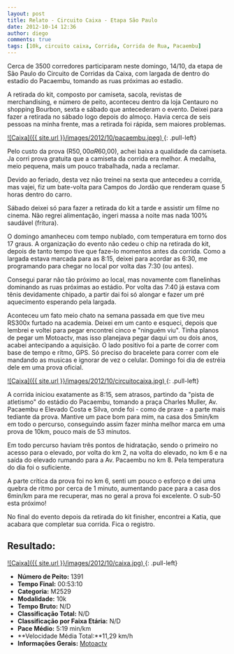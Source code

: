```yaml
---
layout: post
title: Relato - Circuito Caixa - Etapa São Paulo
date: 2012-10-14 12:36
author: diego
comments: true
tags: [10k, circuito caixa, Corrida, Corrida de Rua, Pacaembu]
---
```

Cerca de 3500 corredores participaram neste domingo, 14/10, da etapa de São Paulo do Circuito de Corridas da Caixa, com largada de dentro do estadio do Pacaembu, tomando as ruas próximas ao estadio.

A retirada do kit, composto por camiseta, sacola, revistas de merchandising, e número de peito, aconteceu dentro da loja Centauro no shopping Bourbon, sexta e sábado que antecederam o evento. Deixei para fazer a retirada no sábado logo depois do almoço. Havia cerca de seis pessoas na minha frente, mas a retirada foi rápida, sem maiores problemas.

<a href="/images/2012/10/pacaembu.jpeg">
![Caixa]({{ site.url }}/images/2012/10/pacaembu.jpeg)
</a>
{: .pull-left}

Pelo custo da prova (R$50,00 a R$60,00), achei baixa a qualidade da camiseta. Ja corri prova gratuita que a camiseta da corrida era melhor. A medalha, meio pequena, mais um pouco trabalhada, nada a reclamar.

Devido ao feriado, desta vez não treinei na sexta que antecedeu a corrida, mas vajei, fiz um bate-volta para Campos do Jordão que renderam quase 5 horas dentro do carro.

Sábado deixei só para fazer a retirada do kit a tarde e assistir um filme no cinema. Não regrei alimentação, ingeri massa a noite mas nada 100% saudável (fritura).

O domingo amanheceu com tempo nublado, com temperatura em torno dos 17 graus. A organização do evento não cedeu o chip na retirada do kit, depois de tanto tempo tive que faze-lo momentos antes da corrida. Como a largada estava marcada para as 8:15, deixei para acordar as 6:30, me programando para chegar no local por volta das 7:30 (ou antes).

Consegui parar não tão próximo ao local, mas novamente com flanelinhas dominando as ruas próximas ao estádio. Por volta das 7:40 já estava com tênis devidamente chipado, a partir dai foi só alongar e fazer um pré aquecimento esperando pela largada.

Aconteceu um fato meio chato na semana passada em que tive meu RS300x furtado na academia. Deixei em um canto e esqueci, depois que lembrei e voltei para pegar encontrei cinco e "ninguém viu". Tinha planos de pegar um Motoactv, mas isso planejava pegar daqui um ou dois anos, acabei antecipando a aquisição. O lado positivo foi a parte de correr com base de tempo e rítmo, GPS. Só preciso do bracelete para correr com ele mandando as musicas e ignorar de vez o celular. Domingo foi dia de estréia dele em uma prova oficial.

<a href="/images/2012/10/circuitocaixa.jpg">
![Caixa]({{ site.url }}/images/2012/10/circuitocaixa.jpg)
</a>
{: .pull-left}

A corrida iniciou exatamente as 8:15, sem atrasos, partindo da "pista de atletismo" do estádio do Pacaembu, tomando a praça Charles Muller, Av. Pacaembu e Elevado Costa e Silva, onde foi - como de praxe - a parte mais tediante da prova. Mantive um pace bom para mim, na casa dos 5min/km em todo o percurso, conseguindo assim fazer minha melhor marca em uma prova de 10km, pouco mais de 53 minutos.

Em todo percurso haviam três pontos de hidratação, sendo o primeiro no acesso para o elevado, por volta do km 2, na volta do elevado, no km 6 e na saída do elevado rumando para a Av. Pacaembu no km 8. Pela temperatura do dia foi o suficiente.

A parte crítica da prova foi no km 6, senti um pouco o esforço e dei uma quebra de ritmo por cerca de 1 minuto, aumentando pace para a casa dos 6min/km para me recuperar, mas no geral a prova foi excelente. O sub-50 esta próximo!

No final do evento depois da retirada do kit finisher, encontrei a Katia, que acabara que completar sua corrida. Fica o registro.

## Resultado:

<a href="/images/2012/10/caixa_big.jpg">
![Caixa]({{ site.url }}/images/2012/10/caixa.jpg)
</a>
{: .pull-left}

* **Número de Peito:** 1391
* **Tempo Final:** 00:53:10
* **Categoria:** M2529
* **Modalidade:** 10k
* **Tempo Bruto:** N/D
* **Classificação Total:** N/D
* **Classificação por Faixa Etária:** N/D
* **Pace Médio:** 5:19 min/km
* **Velocidade Média Total:**11,29 km/h
* **Informações Gerais:** <a href="https://motoactv.com/public/show?workoutActivityId=mqpF/zTbQeesOKAFYpLfxg%3D%3D&amp;activity=1" target="_blank">Motoactv</a>


